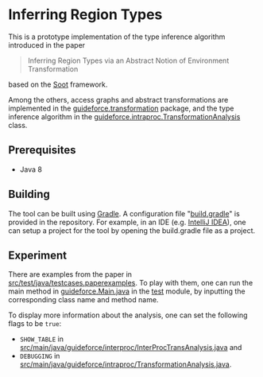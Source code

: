 # Inferring Region Types

This is a prototype implementation of the type inference algorithm introduced in the paper

> Inferring Region Types via an Abstract Notion of Environment Transformation

based on the [Soot](http://soot-oss.github.io/soot/) framework.

Among the others, access graphs and abstract transformations are implemented in the [guideforce.transformation]() package, and the type inference algorithm in the [guideforce.intraproc.TransformationAnalysis]() class.

## Prerequisites
- Java 8

## Building
The tool can be built using [Gradle](https://gradle.org/). A configuration file "[build.gradle](build.gradle)" is provided in the repository. For example, in an IDE (e.g. [IntelliJ IDEA](https://www.jetbrains.com/idea/)), one can setup a project for the tool by opening the build.gradle file as a project.

## Experiment
There are examples from the paper in [src/test/java/testcases.paperexamples](). To play with them, one can run the main method in [guideforce.Main.java]() in the [test]() module, by inputting the corresponding class name and method name.

To display more information about the analysis, one can set the following flags to be `true`:
- `SHOW_TABLE` in [src/main/java/guideforce/interproc/InterProcTransAnalysis.java]() and
- `DEBUGGING` in [src/main/java/guideforce/intraproc/TransformationAnalysis.java]().

